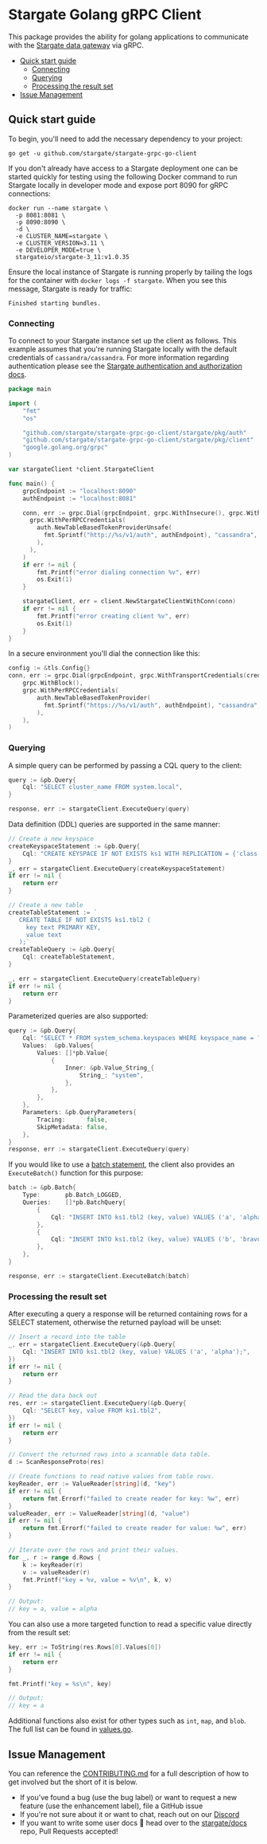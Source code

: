 # Stargate Golang gRPC Client

This package provides the ability for golang applications to communicate with the [Stargate data gateway](https://stargate.io/)
via gRPC.

- [Quick start guide](#quick-start-guide)
    - [Connecting](#connecting)
    - [Querying](#querying)
    - [Processing the result set](#processing-the-result-set)
- [Issue Management](#issue-management)
  
## Quick start guide

To begin, you'll need to add the necessary dependency to your project:

```shell
go get -u github.com/stargate/stargate-grpc-go-client
```

If you don't already have access to a Stargate deployment one can be started quickly for testing using the following Docker
command to run Stargate locally in developer mode and expose port 8090 for gRPC connections:

```shell
docker run --name stargate \
  -p 8081:8081 \
  -p 8090:8090 \
  -d \
  -e CLUSTER_NAME=stargate \
  -e CLUSTER_VERSION=3.11 \
  -e DEVELOPER_MODE=true \
  stargateio/stargate-3_11:v1.0.35
```

Ensure the local instance of Stargate is running properly by tailing the logs for the container with `docker logs -f stargate`.
When you see this message, Stargate is ready for traffic:

`Finished starting bundles.`

### Connecting

To connect to your Stargate instance set up the client as follows. This example assumes that you're running Stargate locally
with the default credentials of `cassandra/cassandra`. For more information regarding authentication please see the
[Stargate authentication and authorization docs](https://stargate.io/docs/stargate/1.0/developers-guide/authnz.html).

```go
package main

import (
    "fmt"
    "os"

    "github.com/stargate/stargate-grpc-go-client/stargate/pkg/auth"
    "github.com/stargate/stargate-grpc-go-client/stargate/pkg/client"
    "google.golang.org/grpc"
)

var stargateClient *client.StargateClient

func main() {
    grpcEndpoint := "localhost:8090"
    authEndpoint := "localhost:8081"

    conn, err := grpc.Dial(grpcEndpoint, grpc.WithInsecure(), grpc.WithBlock(),
      grpc.WithPerRPCCredentials(
        auth.NewTableBasedTokenProviderUnsafe(
          fmt.Sprintf("http://%s/v1/auth", authEndpoint), "cassandra", "cassandra",
        ),
      ),
    )
    if err != nil {
        fmt.Printf("error dialing connection %v", err)
        os.Exit(1)
    }

    stargateClient, err = client.NewStargateClientWithConn(conn)
    if err != nil {
        fmt.Printf("error creating client %v", err)
        os.Exit(1)
    }
}
```

In a secure environment you'll dial the connection like this:

```go
config := &tls.Config{}
conn, err := grpc.Dial(grpcEndpoint, grpc.WithTransportCredentials(credentials.NewTLS(config)), 
    grpc.WithBlock(),
    grpc.WithPerRPCCredentials(
        auth.NewTableBasedTokenProvider(
          fmt.Sprintf("https://%s/v1/auth", authEndpoint), "cassandra", "cassandra",
        ),
    ),
)
```

### Querying

A simple query can be performed by passing a CQL query to the client:

```go
query := &pb.Query{
    Cql: "SELECT cluster_name FROM system.local",
}

response, err := stargateClient.ExecuteQuery(query)
```

Data definition (DDL) queries are supported in the same manner:

```go
// Create a new keyspace
createKeyspaceStatement := &pb.Query{
    Cql: "CREATE KEYSPACE IF NOT EXISTS ks1 WITH REPLICATION = {'class' : 'SimpleStrategy', 'replication_factor' : 1};",
}
_, err = stargateClient.ExecuteQuery(createKeyspaceStatement)
if err != nil {
    return err
}

// Create a new table
createTableStatement := `
   CREATE TABLE IF NOT EXISTS ks1.tbl2 (
     key text PRIMARY KEY,
     value text
   );`
createTableQuery := &pb.Query{
    Cql: createTableStatement,
}

_, err = stargateClient.ExecuteQuery(createTableQuery)
if err != nil {
    return err
}
```


Parameterized queries are also supported:

```go
query := &pb.Query{
    Cql: "SELECT * FROM system_schema.keyspaces WHERE keyspace_name = ?",
    Values:  &pb.Values{
        Values: []*pb.Value{
            {
                Inner: &pb.Value_String_{
                    String_: "system",
                },
            },
        },
    },
    Parameters: &pb.QueryParameters{
        Tracing:      false,
        SkipMetadata: false,
    },
}
response, err := stargateClient.ExecuteQuery(query)
```

If you would like to use a [batch statement](https://cassandra.apache.org/doc/latest/cassandra/cql/dml.html#batch_statement),
the client also provides an `ExecuteBatch()` function for this purpose:

```go
batch := &pb.Batch{
    Type:       pb.Batch_LOGGED,
    Queries:    []*pb.BatchQuery{
        {
            Cql: "INSERT INTO ks1.tbl2 (key, value) VALUES ('a', 'alpha');",
        },
        {
            Cql: "INSERT INTO ks1.tbl2 (key, value) VALUES ('b', 'bravo');",
        },
    },
}

response, err := stargateClient.ExecuteBatch(batch)
```

### Processing the result set

After executing a query a response will be returned containing rows for a SELECT statement, otherwise the returned payload
will be unset:

```go
// Insert a record into the table
_, err = stargateClient.ExecuteQuery(&pb.Query{
    Cql: "INSERT INTO ks1.tbl2 (key, value) VALUES ('a', 'alpha');",
})
if err != nil {
    return err
}

// Read the data back out
res, err := stargateClient.ExecuteQuery(&pb.Query{
    Cql: "SELECT key, value FROM ks1.tbl2",
})
if err != nil {
    return err
}

// Convert the returned rows into a scannable data table.
d := ScanResponseProto(res)

// Create functions to read native values from table rows.
keyReader, err := ValueReader[string](d, "key")
if err != nil {
    return fmt.Errorf("failed to create reader for key: %w", err)
}
valueReader, err := ValueReader[string](d, "value")
if err != nil {
    return fmt.Errorf("failed to create reader for value: %w", err)
}

// Iterate over the rows and print their values.
for _, r := range d.Rows {
    k := keyReader(r)
    v := valueReader(r)
    fmt.Printf("key = %v, value = %v\n", k, v)
}

// Output:
// key = a, value = alpha
```

You can also use a more targeted function to read a specific value directly from
the result set:
```go
key, err := ToString(res.Rows[0].Values[0])
if err != nil {
    return err
}

fmt.Printf("key = %s\n", key)

// Output:
// key = a
```
Additional functions also exist for other types such as `int`, `map`, and
`blob`. The full list can be found in
[values.go](stargate/pkg/client/values.go).

## Issue Management

You can reference the [CONTRIBUTING.md](CONTRIBUTING.md) for a full description of how to get involved but the short of it is below.

- If you've found a bug (use the bug label) or want to request a new feature (use the enhancement label), file a GitHub issue
- If you're not sure about it or want to chat, reach out on our [Discord](https://discord.gg/GravUqY) 
- If you want to write some user docs 🎉 head over to the [stargate/docs](https://github.com/stargate/docs) repo, Pull Requests accepted!

